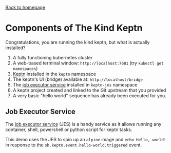 [Back to homepage](index.md)

# Components of The Kind Keptn

Congratulations, you are running the kind keptn, but what is actually installed?

1. A fully functioning kubernetes cluster
2. A web-based terminal window: `http://localhost:7681` (try `kubectl get namespaces`)
4. [Keptn](https://keptn.sh) installed in the `keptn` namespace
5. The keptn's UI (bridge) available at: `http://localhost/bridge`
6. The [job executor service](https://github.com/keptn-contrib/job-executor-service) installed in `keptn-jes` namespace
7. A keptn project created and linked to the Git upstream that you provided
8. A very basic "hello world" sequence has already been executed for you.

## Job Executor Service
The [job executor service](https://github.com/keptn-contrib/job-executor-service) (JES) is a handy service as it allows running any container, shell, powershell or python script for keptn tasks.

This demo uses the JES to spin up an `alpine` image and `echo Hello, world!` in response to the `sh.keptn.event.hello-world.triggered` event.
